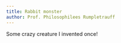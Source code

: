 ```yaml
---
title: Rabbit monster
author: Prof. Philosophilees Rumpletrauff
---
```


Some crazy creature I invented once!